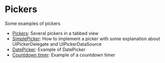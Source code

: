 # Pickers
Some examples of pickers

- [Pickers](#): Several pickers in a tabbed view
- [SimplePicker](#): How to implement a picker with some explanation about UIPickerDelegate and UIPickerDataSource
- [DatePicker](#): Example of DatePicker
- [Countdown timer](#): Example of a countdown timer
